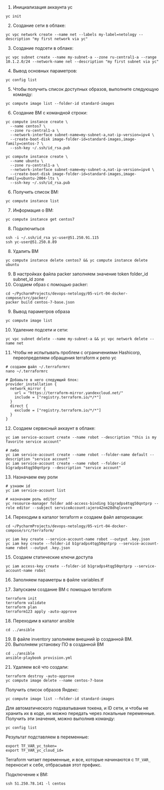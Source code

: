 1. Инициализация аккаунта yc
```commandline
yc init
```
2. Создание сети в облаке:
```commandline
yc vpc network create --name net --labels my-label=netology --description "my first network via yc"
```
3. Создание подсети в облаке:
```commandline
yc vpc subnet create --name my-subnet-a --zone ru-central1-a --range 10.1.2.0/24 --network-name net --description "my first subnet via yc"
```
4. Вывод основных параметров:
```commandline
yc config list
```
5. Чтобы получить список доступных образов, выполните следующую команду:
```commandline
yc compute image list --folder-id standard-images
```
6. Создание ВМ с командной строки:
```commandline
yc compute instance create \
  --name centos7 \
  --zone ru-central1-a \
  --network-interface subnet-name=my-subnet-a,nat-ip-version=ipv4 \
  --create-boot-disk image-folder-id=standard-images,image-family=centos-7 \
  --ssh-key ~/.ssh/id_rsa.pub
```

```commandline
yc compute instance create \
  --name ubuntu \
  --zone ru-central1-a \
  --network-interface subnet-name=my-subnet-a,nat-ip-version=ipv4 \
  --create-boot-disk image-folder-id=standard-images,image-family=ubuntu-2004-lts \
  --ssh-key ~/.ssh/id_rsa.pub
```
6. Получить список ВМ:
```commandline
yc compute instance list
```
7. Информация о ВМ:
```commandline
yc compute instance get centos7
```
8. Подключиться 
```commandline
ssh -i ~/.ssh/id_rsa yc-user@51.250.91.115
ssh yc-user@51.250.8.89
```
8. Удалить ВМ
```commandline
yc compute instance delete centos7 && yc compute instance delete ubuntu
```
9. В настройках файла packer заполняем значение token folder_id subnet_id zone
10. Создаем образ с помощью packer:
```commandline
cd ~/PycharmProjects/devops-netology/05-virt-04-docker-compose/src/packer/
packer build centos-7-base.json
```
9. Вывод параметров образа
```commandline
yc compute image list
```
10. Удаление подсети и сети:
```commandline
yc vpc subnet delete --name my-subnet-a && yc vpc network delete --name net
```
11. Чтобы не испытывать проблем с ограничениями Hashicorp, переопределяем обращения terraform к репо yc
```commandline
# создаем файл ~/.terraformrc
nano ~/.terraformrc

# Добавьте в него следующий блок:
provider_installation {
  network_mirror {
    url = "https://terraform-mirror.yandexcloud.net/"
    include = ["registry.terraform.io/*/*"]
  }
  direct {
    exclude = ["registry.terraform.io/*/*"]
  }
}
```
12. Создаем сервисный аккаунт в облаке:
```commandline
yc iam service-account create --name robot --description "this is my favorite service account"

# либо
yc iam service-account create --name robot --folder-name default --description "service account"
yc iam service-account create --name robot --folder-id b1gradps4tqg50qntprp --description "service account"
```
13. Назначаем ему роли
```commandline
# узнаем id
yc iam service-account list

# назначаем роль editor
yc resource-manager folder add-access-binding b1gradps4tqg50qntprp --role editor --subject serviceAccount:ajero42nm28dhqlvvorn
```
14. Переходим в каталог terraform и создаем файл авторизации:
```commandline
cd ~/PycharmProjects/devops-netology/05-virt-04-docker-compose/src/terraform/

yc iam key create --service-account-name robot --output .key.json
yc iam key create --folder-id b1gradps4tqg50qntprp --service-account-name robot --output .key.json
```

15. Создаем статические ключи доступа
```commandline
yc iam access-key create --folder-id b1gradps4tqg50qntprp --service-account-name robot
```

16. Заполняем параметры в файле variables.tf

17. Запускаем создание ВМ с помощью terraform
```commandline
terraform init
terraform validate
terraform plan
terraform123 apply -auto-approve
```
18. Переходим в каталог ansible
```commandline
cd ../ansible
```
19. В файле inventory заполняем внешний ip созданной ВМ.
20. Выполняем установку ПО в созданной ВМ
```commandline
cd ../ansible
ansible-playbook provision.yml
```
21. Удаляем всё что создали:
```commandline
terraform destroy -auto-approve
yc compute image delete --name centos-7-base
```

Получить список образов Яндекс:
```commandline
yc compute image list --folder-id standard-images
```

Для автоматического подхватывания токена, и ID сети, и чтобы не хранить их в коде, их можно передать через локальные переменные.
Получить эти значения, можно выполнив команду:

```commandline
yc config list
```

Результат подставляем в переменные:
```commandline
export TF_VAR_yc_token=
export TF_VAR_yc_cloud_id=
```

Terraform читает переменные, и все, которые начинаются с `TF_VAR_` переносит к себе, отбрасывая этот префикс.

Подключение к ВМ:
```commandline
ssh 51.250.78.141 -l centos
```